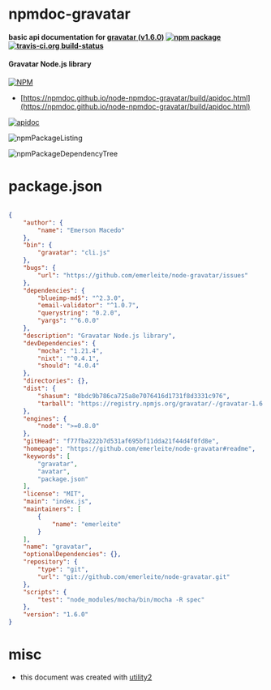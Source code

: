 # npmdoc-gravatar

#### basic api documentation for  [gravatar (v1.6.0)](https://github.com/emerleite/node-gravatar#readme)  [![npm package](https://img.shields.io/npm/v/npmdoc-gravatar.svg?style=flat-square)](https://www.npmjs.org/package/npmdoc-gravatar) [![travis-ci.org build-status](https://api.travis-ci.org/npmdoc/node-npmdoc-gravatar.svg)](https://travis-ci.org/npmdoc/node-npmdoc-gravatar)

#### Gravatar Node.js library

[![NPM](https://nodei.co/npm/gravatar.png?downloads=true&downloadRank=true&stars=true)](https://www.npmjs.com/package/gravatar)

- [https://npmdoc.github.io/node-npmdoc-gravatar/build/apidoc.html](https://npmdoc.github.io/node-npmdoc-gravatar/build/apidoc.html)

[![apidoc](https://npmdoc.github.io/node-npmdoc-gravatar/build/screenCapture.buildCi.browser.%252Ftmp%252Fbuild%252Fapidoc.html.png)](https://npmdoc.github.io/node-npmdoc-gravatar/build/apidoc.html)

![npmPackageListing](https://npmdoc.github.io/node-npmdoc-gravatar/build/screenCapture.npmPackageListing.svg)

![npmPackageDependencyTree](https://npmdoc.github.io/node-npmdoc-gravatar/build/screenCapture.npmPackageDependencyTree.svg)



# package.json

```json

{
    "author": {
        "name": "Emerson Macedo"
    },
    "bin": {
        "gravatar": "cli.js"
    },
    "bugs": {
        "url": "https://github.com/emerleite/node-gravatar/issues"
    },
    "dependencies": {
        "blueimp-md5": "^2.3.0",
        "email-validator": "^1.0.7",
        "querystring": "0.2.0",
        "yargs": "^6.0.0"
    },
    "description": "Gravatar Node.js library",
    "devDependencies": {
        "mocha": "1.21.4",
        "nixt": "^0.4.1",
        "should": "4.0.4"
    },
    "directories": {},
    "dist": {
        "shasum": "8bdc9b786ca725a8e7076416d1731f8d3331c976",
        "tarball": "https://registry.npmjs.org/gravatar/-/gravatar-1.6.0.tgz"
    },
    "engines": {
        "node": ">=0.8.0"
    },
    "gitHead": "f77fba222b7d531af695bf11dda21f44d4f0fd8e",
    "homepage": "https://github.com/emerleite/node-gravatar#readme",
    "keywords": [
        "gravatar",
        "avatar",
        "package.json"
    ],
    "license": "MIT",
    "main": "index.js",
    "maintainers": [
        {
            "name": "emerleite"
        }
    ],
    "name": "gravatar",
    "optionalDependencies": {},
    "repository": {
        "type": "git",
        "url": "git://github.com/emerleite/node-gravatar.git"
    },
    "scripts": {
        "test": "node_modules/mocha/bin/mocha -R spec"
    },
    "version": "1.6.0"
}
```



# misc
- this document was created with [utility2](https://github.com/kaizhu256/node-utility2)
